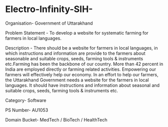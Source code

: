 # Electro-Infinity-SIH-
Organisation-
Government of Uttarakhand

Problem Statement -
To develop a website for systematic farming for farmers in local languages.

Description -
There should be a website for farmers in local languages, in which instructions and information are provide to the farmers about seasonable and suitable crops, seeds, farming tools & instruments etc.Farming has been the backbone of our country. More than 42 percent in India are employed directly or farming related activities. Empowering our farmers will effectively help our economy. In an effort to help our farmers, the Uttarakhand Government needs a website for the farmers in local languages. It should have instructions and information about seasonal and suitable crops, seeds, farming tools & instruments etc.

Category-
Software

PS Number-
AU1053

Domain Bucket-
MedTech / BioTech / HealthTech
